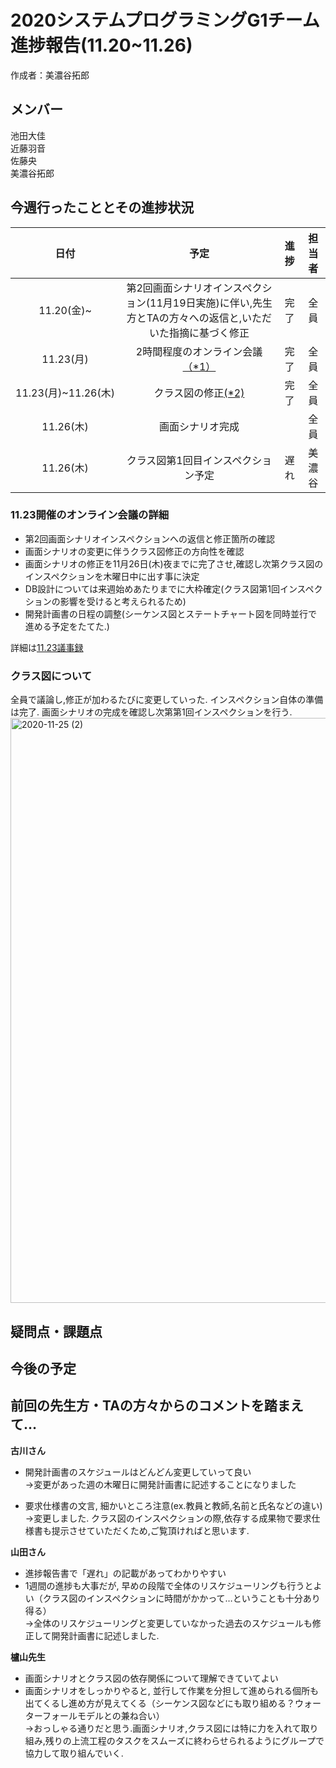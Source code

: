 # 2020システムプログラミングG1チーム進捗報告(11.20~11.26)
作成者：美濃谷拓郎
## メンバー
池田大佳<br>近藤羽音<br>佐藤央<br>美濃谷拓郎

## 今週行ったこととその進捗状況
|日付|予定|進捗|担当者|
|:-:|:-:|:-:|:-:|
|11.20(金)~|第2回画面シナリオインスペクション(11月19日実施)に伴い,先生方とTAの方々への返信と,いただいた指摘に基づく修正|完了|全員|
|11.23(月)|2時間程度のオンライン会議[（*1）](#1123開催のオンライン会議の詳細)|完了|全員|
|11.23(月)~11.26(木)|クラス図の修正[(*2)](#クラス図について)|完了|全員|
|11.26(木)|画面シナリオ完成||全員|
|11.26(木)|クラス図第1回目インスペクション予定|遅れ|美濃谷|

### 11.23開催のオンライン会議の詳細
- 第2回画面シナリオインスペクションへの返信と修正箇所の確認
- 画面シナリオの変更に伴うクラス図修正の方向性を確認
- 画面シナリオの修正を11月26日(木)夜までに完了させ,確認し次第クラス図のインスペクションを木曜日中に出す事に決定
- DB設計については来週始めあたりまでに大枠確定(クラス図第1回インスペクションの影響を受けると考えられるため)
- 開発計画書の日程の調整(シーケンス図とステートチャート図を同時並行で進める予定をたてた.)

詳細は[11.23議事録](../minutes/1123.md)

### クラス図について

全員で議論し,修正が加わるたびに変更していった.
インスペクション自体の準備は完了.
画面シナリオの完成を確認し次第第1回インスペクションを行う.
<br><img width="936" alt="2020-11-25 (2)" src="https://user-images.githubusercontent.com/63334931/100177845-2c108c00-2f16-11eb-956c-7641a62df643.png">


## 疑問点・課題点

## 今後の予定

## 前回の先生方・TAの方々からのコメントを踏まえて…

**古川さん**
* 開発計画書のスケジュールはどんどん変更していって良い
  <br>→変更があった週の木曜日に開発計画書に記述することになりました

* 要求仕様書の文言, 細かいところ注意(ex.教員と教師,名前と氏名などの違い)
<br>→変更しました. クラス図のインスペクションの際,依存する成果物で要求仕様書も提示させていただくため,ご覧頂ければと思います.

**山田さん**
* 進捗報告書で「遅れ」の記載があってわかりやすい
* 1週間の進捗も大事だが, 早めの段階で全体のリスケジューリングも行うとよい（クラス図のインスペクションに時間がかかって…ということも十分あり得る）
<br>→全体のリスケジューリングと変更していなかった過去のスケジュールも修正して開発計画書に記述しました.

**櫨山先生**
* 画面シナリオとクラス図の依存関係について理解できていてよい
* 画面シナリオをしっかりやると, 並行して作業を分担して進められる個所も出てくるし進め方が見えてくる（シーケンス図などにも取り組める？ウォーターフォールモデルとの兼ね合い）
<br>→おっしゃる通りだと思う.画面シナリオ,クラス図には特に力を入れて取り組み,残りの上流工程のタスクをスムーズに終わらせられるようにグループで協力して取り組んでいく.

